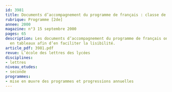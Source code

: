 ```yaml
---
id: 3981
title: Documents d’accompagnement du programme de français : classe de seconde (2/3)
rubrique: Programme [2de]
annee: 2000
magazine: n°3 15 septembre 2000
pages: 65
description: Les documents d’accompagnement du programme de français ont été convertis
  en tableaux afin d’en faciliter la lisibilité.
article_pdf: 3981.pdf
revue: L’école des lettres des lycées
disciplines:
- lettres
niveau_etudes:
- seconde
programmes:
- mise en œuvre des programmes et progressions annuelles
---
```

